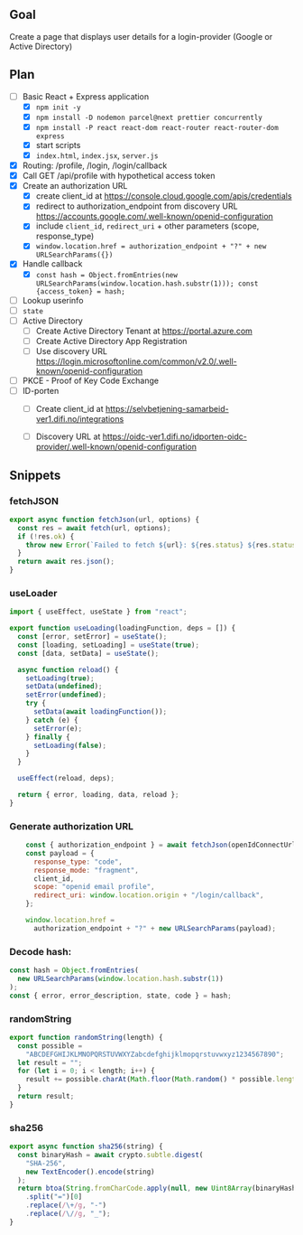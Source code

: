 ## Goal

Create a page that displays user details for a login-provider (Google or Active Directory)

## Plan

* [ ] Basic React + Express application
    * [x] `npm init -y`
    * [x] `npm install -D nodemon parcel@next prettier concurrently`
    * [x] `npm install -P react react-dom react-router react-router-dom express`
    * [x] start scripts
    * [x] `index.html`, `index.jsx`, `server.js`
* [x] Routing: /profile, /login, /login/callback
* [x] Call GET /api/profile with hypothetical access token
* [x] Create an authorization URL
    * [x] create client_id at https://console.cloud.google.com/apis/credentials
    * [x] redirect to authorization_endpoint from discovery URL https://accounts.google.com/.well-known/openid-configuration
    * [x] include `client_id`, `redirect_uri` + other parameters (scope, response_type)
    * [x] `window.location.href = authorization_endpoint + "?" + new URLSearchParams({})`
* [x] Handle callback
    * [x] `const hash = Object.fromEntries(new URLSearchParams(window.location.hash.substr(1))); const {access_token} = hash;`
* [ ] Lookup userinfo
* [ ] `state`
* [ ] Active Directory
    * [ ] Create Active Directory Tenant at https://portal.azure.com
    * [ ] Create Active Directory App Registration
    * [ ] Use discovery URL https://login.microsoftonline.com/common/v2.0/.well-known/openid-configuration
* [ ] PKCE - Proof of Key Code Exchange
* [ ] ID-porten
    * [ ] Create client_id at https://selvbetjening-samarbeid-ver1.difi.no/integrations
    * [ ] Discovery URL at https://oidc-ver1.difi.no/idporten-oidc-provider/.well-known/openid-configuration


## Snippets

### fetchJSON

```javascript
export async function fetchJson(url, options) {
  const res = await fetch(url, options);
  if (!res.ok) {
    throw new Error(`Failed to fetch ${url}: ${res.status} ${res.statusText}`);
  }
  return await res.json();
}
```

### useLoader

```javascript
import { useEffect, useState } from "react";

export function useLoading(loadingFunction, deps = []) {
  const [error, setError] = useState();
  const [loading, setLoading] = useState(true);
  const [data, setData] = useState();

  async function reload() {
    setLoading(true);
    setData(undefined);
    setError(undefined);
    try {
      setData(await loadingFunction());
    } catch (e) {
      setError(e);
    } finally {
      setLoading(false);
    }
  }

  useEffect(reload, deps);

  return { error, loading, data, reload };
}
```


### Generate authorization URL

```javascript
    const { authorization_endpoint } = await fetchJson(openIdConnectUrl);
    const payload = {
      response_type: "code",
      response_mode: "fragment",
      client_id,
      scope: "openid email profile",
      redirect_uri: window.location.origin + "/login/callback",
    };

    window.location.href =
      authorization_endpoint + "?" + new URLSearchParams(payload);
```

### Decode hash:

```javascript
const hash = Object.fromEntries(
  new URLSearchParams(window.location.hash.substr(1))
);
const { error, error_description, state, code } = hash;
```

### randomString

```javascript
export function randomString(length) {
  const possible =
    "ABCDEFGHIJKLMNOPQRSTUVWXYZabcdefghijklmopqrstuvwxyz1234567890";
  let result = "";
  for (let i = 0; i < length; i++) {
    result += possible.charAt(Math.floor(Math.random() * possible.length));
  }
  return result;
}
```

### sha256

```javascript
export async function sha256(string) {
  const binaryHash = await crypto.subtle.digest(
    "SHA-256",
    new TextEncoder().encode(string)
  );
  return btoa(String.fromCharCode.apply(null, new Uint8Array(binaryHash)))
    .split("=")[0]
    .replace(/\+/g, "-")
    .replace(/\//g, "_");
}

```
